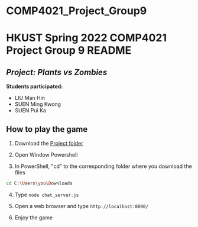 # COMP4021_Project_Group9

# HKUST Spring 2022 COMP4021 Project Group 9 README

## **_Project: Plants vs Zombies_**

**Students participated:**
- LIU Man Hin
- SUEN Ming Kwong
- SUEN Pui Ka


## How to play the game
1. Download the [Project folder](https://github.com/kyddaniel/COMP4021_Project_Group9)

2. Open Window Powershell

3. In PowerShell, "cd" to the corresponding folder where you download the files
```bash
cd C:\Users\you\Downloads
```
4. Type
```node chat_server.js```

5. Open a web browser and type ```http://localhost:8000/```

6. Enjoy the game

